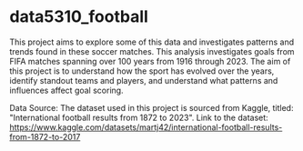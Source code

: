 # data5310_football

This project aims to explore some of this data and investigates patterns and trends found in these soccer matches.
This analysis investigates goals from FIFA matches spanning over 100 years from 1916 through 2023. The aim of this project is to understand how the sport has evolved over the years, identify standout teams and players, and understand what patterns and influences affect goal scoring.

Data Source: 
The dataset used in this project is sourced from Kaggle, titled: "International football results from 1872 to 2023".
Link to the dataset: https://www.kaggle.com/datasets/martj42/international-football-results-from-1872-to-2017
